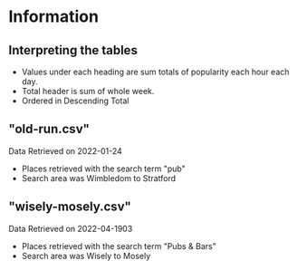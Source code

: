 # Information

## Interpreting the tables

- Values under each heading are sum totals of popularity each hour each day. 
- Total header is sum of whole week. 
- Ordered in Descending Total 

## "old-run.csv"
Data Retrieved on 2022-01-24
- Places retrieved with the search term "pub"
- Search area was Wimbledom to Stratford


## "wisely-mosely.csv"
Data Retrieved on 2022-04-1903
- Places retrieved with the search term "Pubs & Bars"
- Search area was Wisely to Mosely
